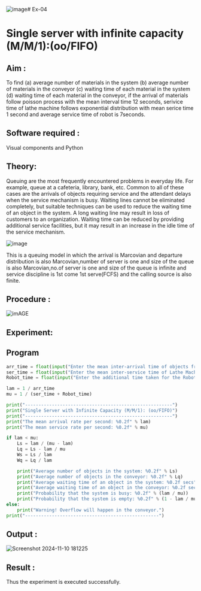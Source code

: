 ![image](https://github.com/user-attachments/assets/e769654a-4ff1-4e4c-8636-97d86b6c933e)# Ex-04
# Single server with infinite capacity (M/M/1):(oo/FIFO)
## Aim :
To find (a) average number of materials in the system (b) average number of materials in the conveyor (c) waiting time of each material in the system (d) waiting time of each material in the conveyor, if the arrival  of materials follow poisson process with the mean interval time 12 seconds, serivice time of lathe machine follows exponential distribution with mean serice time 1 second and average service time of robot is 7seconds.

## Software required :
Visual components and Python

## Theory:
Queuing are the most frequently encountered problems in everyday life. For example, queue at a cafeteria, library, bank, etc. Common to all of these cases are the arrivals of objects requiring service and the attendant delays when the service mechanism is busy. Waiting lines cannot be eliminated completely, but suitable techniques can be used to reduce the waiting time of an object in the system. A long waiting line may result in loss of customers to an organization. Waiting time can be reduced by providing additional service facilities, but it may result in an increase in the idle time of the service mechanism.

![image](1.png)

This is a queuing model in which the arrival is Marcovian and departure distribution is also Marcovian,number of server is one and size of the queue is also Marcovian,no.of server is one and size of the queue is infinite and service discipline is 1st come 1st serve(FCFS) and the calling source is also finite.

## Procedure :

![imAGE](2.png)



## Experiment:


 
## Program
```py
arr_time = float(input("Enter the mean inter-arrival time of objects from Feeder (in secs): "))
ser_time = float(input("Enter the mean inter-service time of Lathe Machine (in secs): "))
Robot_time = float(input("Enter the additional time taken for the Robot (in secs): "))

lam = 1 / arr_time
mu = 1 / (ser_time + Robot_time)

print("-------------------------------------------------------")
print("Single Server with Infinite Capacity (M/M/1): (oo/FIFO)")
print("-------------------------------------------------------")
print("The mean arrival rate per second: %0.2f" % lam)
print("The mean service rate per second: %0.2f" % mu)

if lam < mu:
    Ls = lam / (mu - lam)
    Lq = Ls - lam / mu
    Ws = Ls / lam
    Wq = Lq / lam

    print("Average number of objects in the system: %0.2f" % Ls)
    print("Average number of objects in the conveyor: %0.2f" % Lq)
    print("Average waiting time of an object in the system: %0.2f secs" % Ws)
    print("Average waiting time of an object in the conveyor: %0.2f secs" % Wq)
    print("Probability that the system is busy: %0.2f" % (lam / mu))
    print("Probability that the system is empty: %0.2f" % (1 - lam / mu))
else:
    print("Warning! Overflow will happen in the conveyor.")
print("--------------------------------------------------")

```

## Output :
![Screenshot 2024-11-10 181225](https://github.com/user-attachments/assets/2a55616d-276b-47cb-a863-7f81ac8206d8)



## Result :
Thus the experiment is executed successfully.
